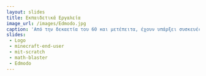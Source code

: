 ```yaml
---
layout: slides
title: Εκπαιδετικά Εργαλεία
image_url: /images/Edmodo.jpg
caption: 'Από την δεκαετία του 60 και μετέπειτα, έχουν υπάρξει συσκευές και εφαρμογές οι οποίες είχαν σαν στόχο να βοηθήσουν τον μαθητή στην απόκτηση γνώσεων. Σήμερα, αυτά τα μέσα έχουν εξελιχθεί σε τέτοιο βαθμό,όπονυαποτελούν βασικά μαθησιακά εργαλεία για έναν μαθητή.'
slides:
 - Logo
 - minecraft-end-user
 - mit-scratch
 - math-blaster
 - Edmodo
---
```

